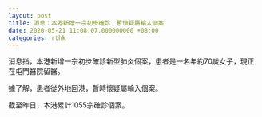```yaml
---
layout: post
title: 消息：本港新增一宗初步確診　暫懷疑屬輸入個案
date: 2020-05-21 11:08:07.000000000 +08:00
categories: rthk
---
```


消息指，本港新增一宗初步確診新型肺炎個案，患者是一名年約70歲女子，現正在屯門醫院留醫。

據了解，患者從外地回港，暫時懷疑屬輸入個案。

截至昨日，本港累計1055宗確診個案。
